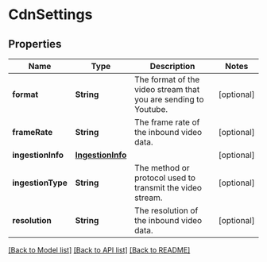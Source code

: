 # CdnSettings

## Properties
Name | Type | Description | Notes
------------ | ------------- | ------------- | -------------
**format** | **String** | The format of the video stream that you are sending to Youtube.  | [optional] 
**frameRate** | **String** | The frame rate of the inbound video data. | [optional] 
**ingestionInfo** | [**IngestionInfo**](IngestionInfo.md) |  | [optional] 
**ingestionType** | **String** |  The method or protocol used to transmit the video stream. | [optional] 
**resolution** | **String** | The resolution of the inbound video data. | [optional] 

[[Back to Model list]](../README.md#documentation-for-models) [[Back to API list]](../README.md#documentation-for-api-endpoints) [[Back to README]](../README.md)


